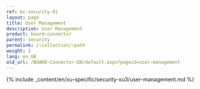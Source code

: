 ```yaml
---
ref: bc-security-01
layout: page
title: User Management
description: User Management
product: board-connector
parent: security
permalink: /:collection/:path
weight: 1
lang: en_GB
old_url: /BOARD-Connector-EN/default.aspx?pageid=user-management
---
```

{% include _content/en/xu-specific/security-xu3/user-management.md %}


